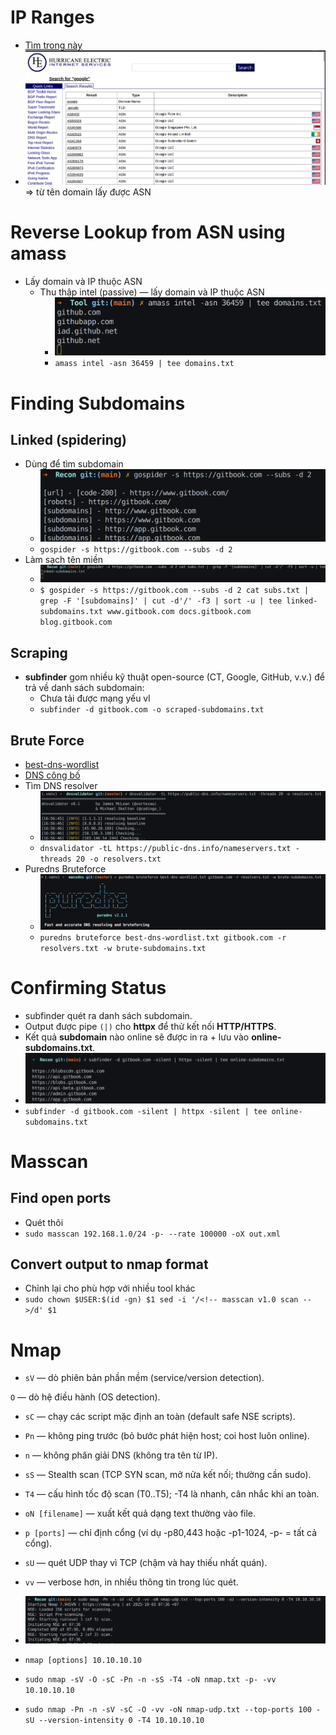 # IP Ranges 
- [Tìm trong này](https://bgp.he.net/)
- ![alt text](image.png)
=> từ tên domain lấy được ASN
# Reverse Lookup from ASN using amass
- Lấy domain và IP thuộc ASN
    - Thu thập intel (passive) — lấy domain và IP thuộc ASN
        - ![alt text](image-1.png)
        - `amass intel -asn 36459 | tee domains.txt`
# Finding Subdomains 
## Linked (spidering) 
- Dùng để tìm subdomain 
    - ![alt text](image-2.png)
    - `gospider -s https://gitbook.com --subs -d 2`
- Làm sạch tên miền 
    - ![alt text](image-3.png)
    - `$ gospider -s https://gitbook.com --subs -d 2 cat subs.txt | grep -F '[subdomains]' | cut -d'/' -f3 | sort -u | tee linked-subdomains.txt
www.gitbook.com
docs.gitbook.com
blog.gitbook.com`
## Scraping 
- **subfinder** gom nhiều kỹ thuật open-source (CT, Google, GitHub, v.v.) để trả về danh sách subdomain:
    - Chưa tải được mạng yếu vl 
    - `subfinder -d gitbook.com -o scraped-subdomains.txt`
## Brute Force
- [best-dns-wordlist](https://wordlists-cdn.assetnote.io/data/manual/best-dns-wordlist.txt)
- [DNS công bố](https://public-dns.info/nameservers.txt)
- Tìm DNS resolver 
    - ![alt text](image-5.png)
    - `dnsvalidator -tL https://public-dns.info/nameservers.txt -threads 20 -o resolvers.txt`
- Puredns Bruteforce
    - ![](image-6.png)
    - `puredns bruteforce best-dns-wordlist.txt gitbook.com -r resolvers.txt -w brute-subdomains.txt`
# Confirming Status 
- subfinder quét ra danh sách subdomain.
- Output được pipe `(|)` cho **httpx** để thử kết nối **HTTP/HTTPS**.
- Kết quả **subdomain** nào online sẽ được in ra + lưu vào **online-subdomains.txt**.
- ![alt text](image-7.png) 
- `subfinder -d gitbook.com -silent | httpx -silent | tee online-subdomains.txt`
# Masscan
## Find open ports
- Quét thôi 
- `sudo masscan 192.168.1.0/24 -p- --rate 100000 -oX out.xml`
## Convert output to nmap format 
- Chỉnh lại cho phù hợp với nhiều tool khác 
- `sudo chown $USER:$(id -gn) $1
sed -i '/<!-- masscan v1.0 scan -->/d' $1`
# Nmap 
- `sV` — dò phiên bản phần mềm (service/version detection).

 `O` — dò hệ điều hành (OS detection).

- `sC` — chạy các script mặc định an toàn (default safe NSE scripts).

- `Pn` — không ping trước (bỏ bước phát hiện host; coi host luôn online).

- `n` — không phân giải DNS (không tra tên từ IP).

- `sS` — Stealth scan (TCP SYN scan, mở nửa kết nối; thường cần sudo).

- `T4` — cấu hình tốc độ scan (T0..T5); -T4 là nhanh, cân nhắc khi an toàn.

- `oN [filename]` — xuất kết quả dạng text thường vào file.

- `p [ports]` — chỉ định cổng (ví dụ -p80,443 hoặc -p1-1024, -p- = tất cả cổng).

- `sU` — quét UDP thay vì TCP (chậm và hay thiếu nhất quán).

- `vv` — verbose hơn, in nhiều thông tin trong lúc quét.
- ![alt text](image-8.png)
- `nmap [options] 10.10.10.10`
- `sudo nmap -sV -O -sC -Pn -n -sS -T4 -oN nmap.txt -p- -vv 10.10.10.10`
- `sudo nmap -Pn -n -sV -sC -O -vv -oN nmap-udp.txt --top-ports 100 -sU --version-intensity 0 -T4 10.10.10.10`